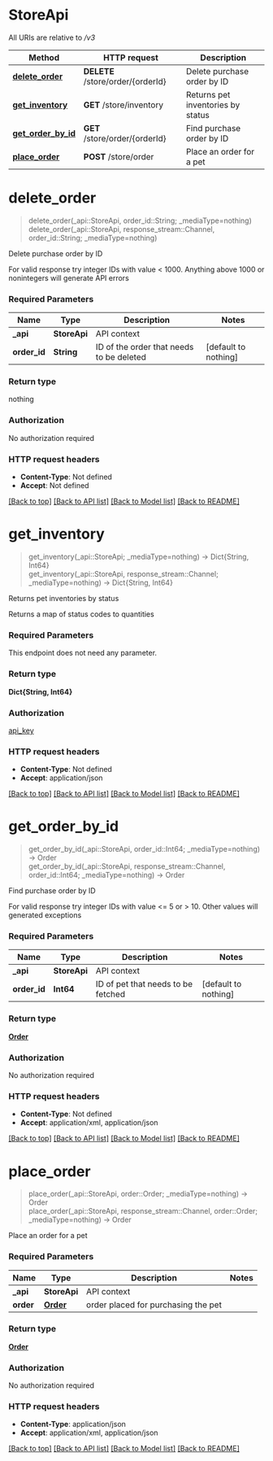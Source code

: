 # StoreApi

All URIs are relative to */v3*

Method | HTTP request | Description
------------- | ------------- | -------------
[**delete_order**](StoreApi.md#delete_order) | **DELETE** /store/order/{orderId} | Delete purchase order by ID
[**get_inventory**](StoreApi.md#get_inventory) | **GET** /store/inventory | Returns pet inventories by status
[**get_order_by_id**](StoreApi.md#get_order_by_id) | **GET** /store/order/{orderId} | Find purchase order by ID
[**place_order**](StoreApi.md#place_order) | **POST** /store/order | Place an order for a pet


# **delete_order**
> delete_order(_api::StoreApi, order_id::String; _mediaType=nothing) <br/>
> delete_order(_api::StoreApi, response_stream::Channel, order_id::String; _mediaType=nothing)

Delete purchase order by ID

For valid response try integer IDs with value < 1000. Anything above 1000 or nonintegers will generate API errors

### Required Parameters

Name | Type | Description  | Notes
------------- | ------------- | ------------- | -------------
 **_api** | **StoreApi** | API context | 
**order_id** | **String**| ID of the order that needs to be deleted | [default to nothing]

### Return type

 nothing

### Authorization

No authorization required

### HTTP request headers

 - **Content-Type**: Not defined
 - **Accept**: Not defined

[[Back to top]](#) [[Back to API list]](../README.md#documentation-for-api-endpoints) [[Back to Model list]](../README.md#documentation-for-models) [[Back to README]](../README.md)

# **get_inventory**
> get_inventory(_api::StoreApi; _mediaType=nothing) -> Dict{String, Int64}  <br/>
> get_inventory(_api::StoreApi, response_stream::Channel; _mediaType=nothing) -> Dict{String, Int64} 

Returns pet inventories by status

Returns a map of status codes to quantities

### Required Parameters
This endpoint does not need any parameter.

### Return type

**Dict{String, Int64}**

### Authorization

[api_key](../README.md#api_key)

### HTTP request headers

 - **Content-Type**: Not defined
 - **Accept**: application/json

[[Back to top]](#) [[Back to API list]](../README.md#documentation-for-api-endpoints) [[Back to Model list]](../README.md#documentation-for-models) [[Back to README]](../README.md)

# **get_order_by_id**
> get_order_by_id(_api::StoreApi, order_id::Int64; _mediaType=nothing) -> Order  <br/>
> get_order_by_id(_api::StoreApi, response_stream::Channel, order_id::Int64; _mediaType=nothing) -> Order 

Find purchase order by ID

For valid response try integer IDs with value <= 5 or > 10. Other values will generated exceptions

### Required Parameters

Name | Type | Description  | Notes
------------- | ------------- | ------------- | -------------
 **_api** | **StoreApi** | API context | 
**order_id** | **Int64**| ID of pet that needs to be fetched | [default to nothing]

### Return type

[**Order**](Order.md)

### Authorization

No authorization required

### HTTP request headers

 - **Content-Type**: Not defined
 - **Accept**: application/xml, application/json

[[Back to top]](#) [[Back to API list]](../README.md#documentation-for-api-endpoints) [[Back to Model list]](../README.md#documentation-for-models) [[Back to README]](../README.md)

# **place_order**
> place_order(_api::StoreApi, order::Order; _mediaType=nothing) -> Order  <br/>
> place_order(_api::StoreApi, response_stream::Channel, order::Order; _mediaType=nothing) -> Order 

Place an order for a pet

### Required Parameters

Name | Type | Description  | Notes
------------- | ------------- | ------------- | -------------
 **_api** | **StoreApi** | API context | 
**order** | [**Order**](Order.md)| order placed for purchasing the pet | 

### Return type

[**Order**](Order.md)

### Authorization

No authorization required

### HTTP request headers

 - **Content-Type**: application/json
 - **Accept**: application/xml, application/json

[[Back to top]](#) [[Back to API list]](../README.md#documentation-for-api-endpoints) [[Back to Model list]](../README.md#documentation-for-models) [[Back to README]](../README.md)

